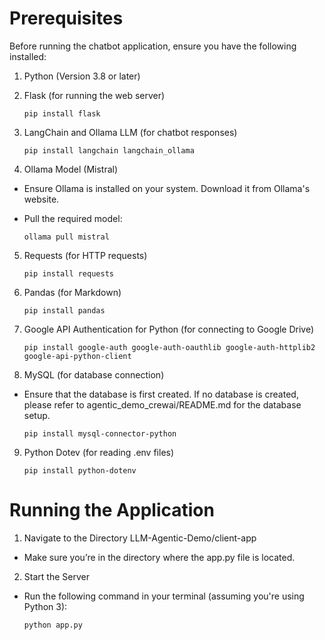 # Prerequisites

Before running the chatbot application, ensure you have the following installed:

1. Python (Version 3.8 or later)

2. Flask (for running the web server)

   `pip install flask`

3. LangChain and Ollama LLM (for chatbot responses)

   `pip install langchain langchain_ollama`

4. Ollama Model (Mistral)

- Ensure Ollama is installed on your system. Download it from Ollama's website.

- Pull the required model:

  `ollama pull mistral`

5. Requests (for HTTP requests)

   `pip install requests`

7. Pandas (for Markdown)

   `pip install pandas`

8. Google API Authentication for Python (for connecting to Google Drive)

   `pip install google-auth google-auth-oauthlib google-auth-httplib2 google-api-python-client`

8. MySQL (for database connection)

- Ensure that the database is first created. If no database is created, please refer to agentic_demo_crewai/README.md for the database setup.

  `pip install mysql-connector-python`

9. Python Dotev (for reading .env files)

   `pip install python-dotenv`

# Running the Application

1. Navigate to the Directory LLM-Agentic-Demo/client-app

- Make sure you’re in the directory where the app.py file is located.

2. Start the Server

- Run the following command in your terminal (assuming you're using Python 3):

  `python app.py`
